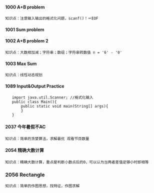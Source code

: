 
#### 1000 A+B problem  
```知识点：注意输入输出的格式化问题，scanf()！＝EOF```
#### 1001 Sum problem   
#### 1002 A+B problem 2  
```知识点：大数相加减；字符串；数组；字符串转数值 n = '6' - '0'```
#### 1003 Max Sum  
```知识点：线性动态规划```
#### 1089 Input&Output Practice
```Java提交问题格式：类名必须为Main
   import java.util.Scanner; //格式化输入
   public class Main(){
       public static void main(String[] args){
       }
   }
```
#### 2037 今年暑假不AC
```知识点：简单的贪婪算法，求解最优 观看节目数量```

#### 2054 精确大数计算
```知识点：精确大数计算，重点是判断小数点后的0，可以认为当两者差值足够小时即相等```

### 2056 Rectangle
```知识点：简单的作图思想，找特征，作图求解```
